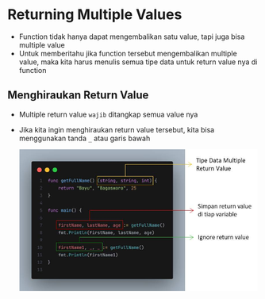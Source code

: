 # Returning Multiple Values

- Function tidak hanya dapat mengembalikan satu value, tapi juga bisa multiple value
- Untuk memberitahu jika function tersebut mengembalikan multiple value, maka kita harus menulis semua tipe data untuk return value nya di function

## Menghiraukan Return Value

- Multiple return value `wajib` ditangkap semua value nya
- Jika kita ingin menghiraukan return value tersebut, kita bisa menggunakan tanda `_` atau garis bawah

  ![Multiple_Return_Value](img/function-multiple-return-value.jpg)
